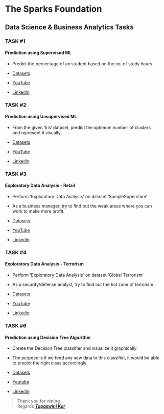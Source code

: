 # The Sparks Foundation

## Data Science & Business Analytics Tasks

### TASK #1 

#### Prediction using Supervised ML 
 - Predict the percentage of an student based on the no. of study hours.

 - [Datasets](http://bit.ly/w-data "Datasets") 
 - [YouTube](https://youtu.be/pkuoruXrxBk "YouTube")
 - [LinkedIn](https://www.linkedin.com/posts/tapaswini-kar-44138717a_the-sparks-foundation-task-1-gripnov20-activity-6734411355467591680-ry0E "LinkedIn")

### TASK #2 

#### Prediction using Unsupervised ML
 - From the given ‘Iris’ dataset, predict the optimum number of clusters and
   represent it visually.

 - [Datasets](https://bit.ly/3kXTdox "Datasets") 
 - [YouTube](https://youtu.be/C0hpPYwqnVM "YouTube")
 - [LinkedIn](https://www.linkedin.com/posts/tapaswini-kar-44138717a_the-sparks-foundations-task-2-gripnov20-activity-6734414522821447680-R39Z "LinkedIn")
  
### TASK #3 

#### Exploratory Data Analysis - Retail 

 - Perform ‘Exploratory Data Analysis’ on dataset ‘SampleSuperstore’
 - As a business manager, try to find out the weak areas where you can work to
   make more profit. 
    
 - [Datasets](https://bit.ly/3i4rbWl "Datasets") 
 - [YouTube](https://youtu.be/DO-sZMNApmM "YouTube") 
 - [LinkedIn](https://www.linkedin.com/posts/tapaswini-kar-44138717a_the-sparks-foundation-task-3-gripnov20-activity-6734416164685922304-VbQq "LinkedIn")

### TASK #4 

#### Exploratory Data Analysis - Terrorism
 
 - Perform ‘Exploratory Data Analysis’ on dataset ‘Global Terrorism’
 - As a security/defense analyst, try to find out the hot zone of terrorism. 

 - [Datasets](https://bit.ly/2TK5Xn5 "Datasets")
 - [YouTube](https://youtu.be/6Ud0NoNiNYk "YouTube") 
 - [LinkedIn](https://www.linkedin.com/posts/tapaswini-kar-44138717a_the-sparks-foundation-task-4-gripnov20-activity-6734801201465974784-Nh1n "LinkedIn")

### TASK #6 

#### Prediction using Decision Tree Algorithm
 - Create the Decision Tree classifier and visualize it graphically.
 -  The purpose is if we feed any new data to this classifier, it would be able to
 predict the right class accordingly. 

 - [Datasets](https://bit.ly/3kXTdox "Datasets")
 - [Youtube](https://youtu.be/39IlmpCBaiM "YouTube")
 - [LinkedIn](https://www.linkedin.com/posts/tapaswini-kar-44138717a_the-sparks-foundation-task-6-gripnov20-activity-6734802195176275968-JLv5 "LinkedIn")


> Thank you for visting  
>Regards **_[Tapaswini Kar](https://www.linkedin.com/in/tapaswini-kar-44138717a/)_**
